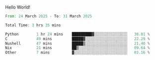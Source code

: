 Hello World!

<!--START_SECTION:waka-->

```rust
From: 24 March 2025 - To: 31 March 2025

Total Time: 3 hrs 35 mins

Python        1 hr 24 mins    █████████▓░░░░░░░░░░░░░░░   38.01 %
C             49 mins         █████▓░░░░░░░░░░░░░░░░░░░   22.29 %
Nushell       47 mins         █████▒░░░░░░░░░░░░░░░░░░░   21.40 %
Nix           21 mins         ██▒░░░░░░░░░░░░░░░░░░░░░░   09.64 %
Other         7 mins          ▓░░░░░░░░░░░░░░░░░░░░░░░░   03.16 %
```

<!--END_SECTION:waka-->

